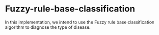 # Fuzzy-rule-base-classification
In this implementation, we intend to use the Fuzzy rule base classification algorithm to diagnose the type of disease.
